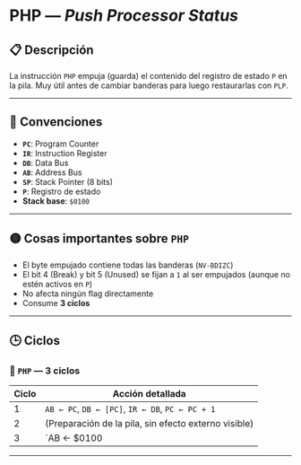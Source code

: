 # PHP — *Push Processor Status*

## 📋 Descripción

La instrucción `PHP` empuja (guarda) el contenido del registro de estado `P` en la pila. Muy útil antes de cambiar banderas para luego restaurarlas con `PLP`.

---

## 🧠 Convenciones

- **`PC`**: Program Counter  
- **`IR`**: Instruction Register  
- **`DB`**: Data Bus  
- **`AB`**: Address Bus  
- **`SP`**: Stack Pointer (8 bits)  
- **`P`**: Registro de estado  
- **Stack base**: `$0100`

---

## 🟡 Cosas importantes sobre `PHP`

- El byte empujado contiene todas las banderas (`NV-BDIZC`)
- El bit 4 (Break) y bit 5 (Unused) se fijan a `1` al ser empujados (aunque no estén activos en `P`)
- No afecta ningún flag directamente
- Consume **3 ciclos**

---

## 🕒 Ciclos

### 🔹 `PHP` — **3 ciclos**

| Ciclo | Acción detallada |
|-------|------------------|
| 1     | `AB ← PC`, `DB ← [PC]`, `IR ← DB`, `PC ← PC + 1` |
| 2     | (Preparación de la pila, sin efecto externo visible) |
| 3     | `AB ← $0100 | SP`, `DB ← P | $30` (set bits 4 y 5), `[AB] ← DB`, `SP ← SP - 1` |

---
